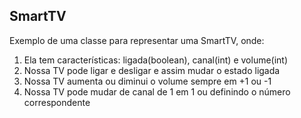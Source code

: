 ## SmartTV

Exemplo de uma classe para representar uma SmartTV, onde:
1. Ela tem características: ligada(boolean), canal(int) e volume(int)
2. Nossa TV pode ligar e desligar e assim mudar o estado ligada
3. Nossa TV aumenta ou diminui o volume sempre em +1 ou -1
4. Nossa TV pode mudar de canal de 1 em 1 ou definindo o número correspondente
